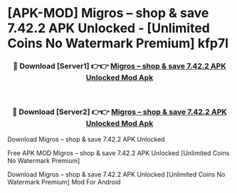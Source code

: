 # [APK-MOD] Migros – shop & save 7.42.2 APK Unlocked - [Unlimited Coins No Watermark Premium] kfp7l



<div align="center">
<h3>🔴 Download [Server1] 👉👉 <a href="https://momento.my/?title=Migros_–_shop_&_save_7.42.2_APK_Unlocked">Migros – shop & save 7.42.2 APK Unlocked Mod Apk</a></h3><br>

<h3>🔴 Download [Server2] 👉👉 <a href="https://momento.my/?title=Migros_–_shop_&_save_7.42.2_APK_Unlocked">Migros – shop & save 7.42.2 APK Unlocked Mod Apk</a></h3>
</div>



Download Migros – shop & save 7.42.2 APK Unlocked 

Free APK MOD Migros – shop & save 7.42.2 APK Unlocked [Unlimited Coins No Watermark Premium]

Download Migros – shop & save 7.42.2 APK Unlocked [Unlimited Coins No Watermark Premium] Mod For Android
